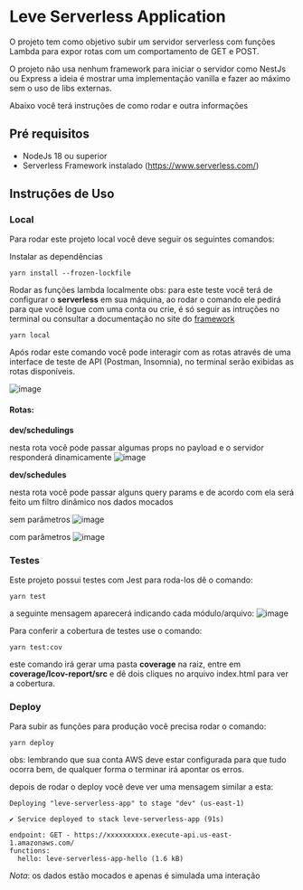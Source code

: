 # Leve Serverless Application

O projeto tem como objetivo subir um servidor serverless com funções Lambda
para expor rotas com um comportamento de GET e POST.

O projeto não usa nenhum framework para iniciar o servidor como NestJs ou Express a ideia
é mostrar uma implementação vanilla e fazer ao máximo sem o uso de libs externas.

Abaixo você terá instruções de como rodar e outra informações

## Pré requisitos

- NodeJs 18 ou superior
- Serverless Framework instalado (https://www.serverless.com/)

## Instruções de Uso

### Local

Para rodar este projeto local você deve seguir os seguintes comandos:

Instalar as dependências

```
yarn install --frozen-lockfile
```

Rodar as funções lambda localmente
obs: para este teste você terá de configurar o **serverless** em sua máquina,
ao rodar o comando ele pedirá para que você logue com uma conta ou crie, é só seguir
as intruções no terminal ou consultar a documentação no site do [framework](https://www.serverless.com/)

```
yarn local
```

Após rodar este comando você pode interagir com as rotas através de uma interface de
teste de API (Postman, Insomnia), no terminal serão exibidas as rotas disponíveis.

![image](https://github.com/user-attachments/assets/2bf70ef2-e352-4d83-98fd-9c5fb5e1973f)

#### Rotas: 

**dev/schedulings**

nesta rota você pode passar algumas props no payload e o servidor responderá dinamicamente
![image](https://github.com/user-attachments/assets/68f3435c-802e-4f17-8f9c-46e7ffbd3cef)


**dev/schedules**

nesta rota você pode passar alguns query params e de acordo com ela será feito um filtro dinâmico nos dados mocados

sem parâmetros
![image](https://github.com/user-attachments/assets/fe4234d2-94be-4545-8829-f7c94e6a0bd6)

com parâmetros
![image](https://github.com/user-attachments/assets/bf09afe9-28eb-416b-8151-f1419cac5944)


### Testes

Este projeto possui testes com Jest para roda-los dê o comando:
```
yarn test
```

a seguinte mensagem aparecerá indicando cada módulo/arquivo:
![image](https://github.com/user-attachments/assets/34f8a6ab-7896-4221-a139-63a92341e930)


Para conferir a cobertura de testes use o comando:
```
yarn test:cov
```
este comando irá gerar uma pasta **coverage** na raiz, entre em **coverage/lcov-report/src** e dê dois cliques
no arquivo index.html para ver a cobertura. 


### Deploy

Para subir as funções para produção você precisa rodar o comando:

```
yarn deploy
```
obs: lembrando que sua conta AWS deve estar configurada para que tudo ocorra bem, de
qualquer forma o terminar irá apontar os erros.


depois de rodar o deploy você deve ver uma mensagem similar a esta:

```
Deploying "leve-serverless-app" to stage "dev" (us-east-1)

✔ Service deployed to stack leve-serverless-app (91s)

endpoint: GET - https://xxxxxxxxxx.execute-api.us-east-1.amazonaws.com/
functions:
  hello: leve-serverless-app-hello (1.6 kB)
```

_Nota_: os dados estão mocados e apenas é simulada uma interação


